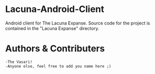 Lacuna-Android-Client
=====================

Android client for The Lacuna Expanse. Source code for the project is contained in the "Lacuna Expanse" directory.

Authors & Contributers
======================

	-The Vasari!
	-Anyone else, feel free to add you name here ;)